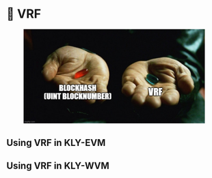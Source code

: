 # 🎲 VRF

<figure><img src="../../../.gitbook/assets/VRF_Meme.jpg" alt=""><figcaption></figcaption></figure>

## Using VRF in KLY-EVM



## Using VRF in KLY-WVM
